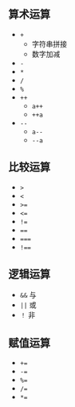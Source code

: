 ## 算术运算
- `+`
	- 字符串拼接
	- 数字加减
- `-`
- `*`
- `/`
- `%`
- `++`
	- `a++`
	- `++a`
- `--`
	- `a--`
	- `--a`

## 比较运算
- `>`
- `<`
- `>=`
- `<=`
- `!=`
- `==`
- `===`
- `!==`


## 逻辑运算
- `&&` 与
- `||` 或
- `！` 非


## 赋值运算
- `+=`
- `-=`
- `%=`
- `/=`
- `*=`


 